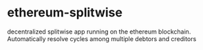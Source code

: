# ethereum-splitwise


decentralized splitwise app running on the ethereum blockchain. Automatically resolve cycles among multiple debtors and creditors
